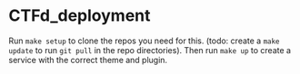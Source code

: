 # CTFd_deployment

Run `make setup` to clone the repos you need for this. (todo: create a `make update` to run `git pull` in the repo directories). Then run `make up` to create a service with the correct theme and plugin.
